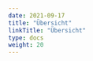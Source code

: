 ```yaml
---
date: 2021-09-17
title: "Übersicht"
linkTitle: "Übersicht"
type: docs
weight: 20
---
```


[//]: # (This may be the most platform independent comment)
